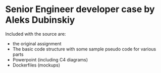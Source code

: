# Senior Engineer developer case by Aleks Dubinskiy

Included with the source are:

- the original assignment
- The basic code structure with some sample pseudo code for various parts
- Powerpoint (including C4 diagrams)
- Dockerfiles (mockups)
